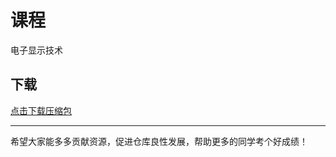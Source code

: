 # 课程

电子显示技术

## 下载

[点击下载压缩包](https://minhaskamal.github.io/DownGit/#/home?url=https://github.com/Royfor12/CQUT-electronic-information-engineering/tree/main/%E8%AF%BE%E7%A8%8B%E7%9B%AE%E5%BD%95/%E7%94%B5%E5%AD%90%E6%98%BE%E7%A4%BA%E6%8A%80%E6%9C%AF)

---

希望大家能多多贡献资源，促进仓库良性发展，帮助更多的同学考个好成绩！
